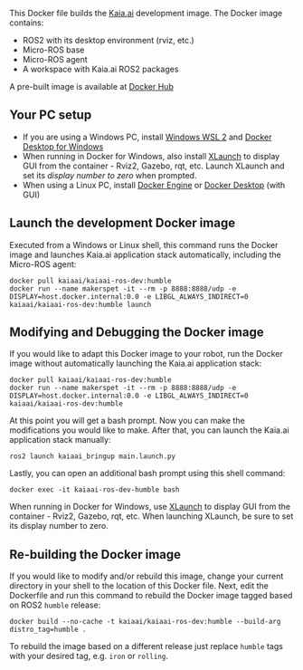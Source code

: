 This Docker file builds the [Kaia.ai](https://kaia.ai/) development image. The Docker image contains:
- ROS2 with its desktop environment (rviz, etc.)
- Micro-ROS base
- Micro-ROS agent
- A workspace with Kaia.ai ROS2 packages

A pre-built image is available at [Docker Hub](https://hub.docker.com/r/kaiaai/kaiaai-ros-dev)

## Your PC setup
- If you are using a Windows PC, install [Windows WSL 2](https://learn.microsoft.com/en-us/windows/wsl/install)
and [Docker Desktop for Windows](https://docs.docker.com/desktop/install/windows-install/)
- When running in Docker for Windows, also install [XLaunch](https://sourceforge.net/projects/xming/)
to display GUI from the container - Rviz2, Gazebo, rqt, etc. Launch XLaunch and set its
*display number to zero* when prompted.
- When using a Linux PC, install [Docker Engine](https://docs.docker.com/engine/install/ubuntu/) or
[Docker Desktop](https://docs.docker.com/desktop/install/linux-install/) (with GUI)

## Launch the development Docker image
Executed from a Windows or Linux shell, this command runs the Docker image and launches
Kaia.ai application stack automatically, including the Micro-ROS agent:
```
docker pull kaiaai/kaiaai-ros-dev:humble
docker run --name makerspet -it --rm -p 8888:8888/udp -e DISPLAY=host.docker.internal:0.0 -e LIBGL_ALWAYS_INDIRECT=0 kaiaai/kaiaai-ros-dev:humble launch
```

## Modifying and Debugging the Docker image
If you would like to adapt this Docker image to your robot, run the Docker image without
automatically launching the Kaia.ai application stack:
```
docker pull kaiaai/kaiaai-ros-dev:humble
docker run --name makerspet -it --rm -p 8888:8888/udp -e DISPLAY=host.docker.internal:0.0 -e LIBGL_ALWAYS_INDIRECT=0 kaiaai/kaiaai-ros-dev:humble
```

At this point you will get a bash prompt. Now you can make the modifications you would like
to make. After that, you can launch the Kaia.ai application stack manually:
```
ros2 launch kaiaai_bringup main.launch.py
```

Lastly, you can open an additional bash prompt using this shell command:
```
docker exec -it kaiaai-ros-dev-humble bash
```

When running in Docker for Windows, use [XLaunch](https://sourceforge.net/projects/vcxsrv/)
to display GUI from the container - Rviz2, Gazebo, rqt, etc.
When launching XLaunch, be sure to set its display number to zero.

## Re-building the Docker image
If you would like to modify and/or rebuild this image, change your current directory in
your shell to the location of this Docker file. Next, edit the Dockerfile and run this
command to rebuild the Docker image tagged based on ROS2 `humble` release:
```
docker build --no-cache -t kaiaai/kaiaai-ros-dev:humble --build-arg distro_tag=humble .
```
To rebuild the image based on a different release just replace
`humble` tags with your desired tag, e.g. `iron` or `rolling`.
